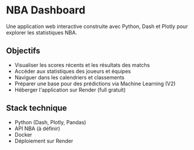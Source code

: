 # NBA Dashboard

Une application web interactive construite avec Python, Dash et Plotly pour explorer les statistiques NBA.

## Objectifs

- Visualiser les scores récents et les résultats des matchs
- Accéder aux statistiques des joueurs et équipes
- Naviguer dans les calendriers et classements
- Préparer une base pour des prédictions via Machine Learning (V2)
- Héberger l'application sur Render (full gratuit)

## Stack technique

- Python (Dash, Plotly, Pandas)
- API NBA (à définir)
- Docker
- Déploiement sur Render
